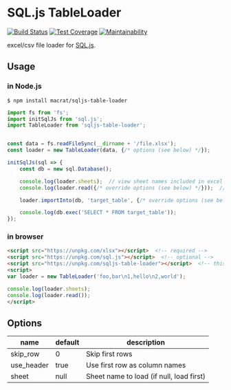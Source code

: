 SQL.js TableLoader
==================

[![Build Status](https://travis-ci.org/macrat/sqljs-table-loader.svg?branch=master)](https://travis-ci.org/macrat/sqljs-table-loader)
[![Test Coverage](https://api.codeclimate.com/v1/badges/acf76e20e48a6f573e18/test_coverage)](https://codeclimate.com/github/macrat/sqljs-table-loader/test_coverage)
[![Maintainability](https://api.codeclimate.com/v1/badges/acf76e20e48a6f573e18/maintainability)](https://codeclimate.com/github/macrat/sqljs-table-loader/maintainability)

excel/csv file loader for [SQL.js](https://github.com/kripken/sql.js).

## Usage
### in Node.js
``` shell
$ npm install macrat/sqljs-table-loader
```

``` javascript
import fs from 'fs';
import initSqlJs from 'sql.js';
import TableLoader from 'sqljs-table-loader';


const data = fs.readFileSync(__dirname + '/file.xlsx');
const loader = new TableLoader(data, {/* options (see below) */});

initSqlJs(sql => {
	const db = new sql.Database();

	console.log(loader.sheets);  // view sheet names included in excel file
	console.log(loader.read({/* override options (see below) */}));  // view table data

	loader.importInto(db, 'target_table', {/* override options (see below) */});  // create table and import data

	console.log(db.exec('SELECT * FROM target_table'));
});
```

### in browser
``` html
<script src="https://unpkg.com/xlsx"></script>  <!-- required -->
<script src="https://unpkg.com/sql.js"></script>  <!-- optional -->
<script src="https://unpkg.com/sqljs-table-loader"></script>  <!-- this library -->
<script>
var loader = new TableLoader('foo,bar\n1,hello\n2,world');

console.log(loader.sheets);
console.log(loader.read());
</script>
```

## Options
|name       |default|description                             |
|-----------|-------|----------------------------------------|
|skip\_row  |0      |Skip first rows                         |
|use\_header|true   |Use first row as column names           |
|sheet      |null   |Sheet name to load (if null, load first)|
